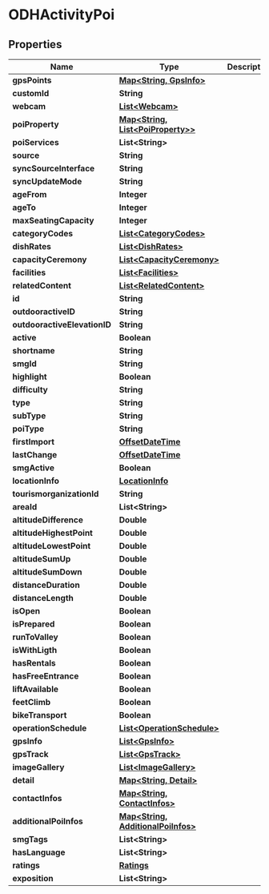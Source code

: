 
# ODHActivityPoi

## Properties
Name | Type | Description | Notes
------------ | ------------- | ------------- | -------------
**gpsPoints** | [**Map&lt;String, GpsInfo&gt;**](GpsInfo.md) |  |  [optional]
**customId** | **String** |  |  [optional]
**webcam** | [**List&lt;Webcam&gt;**](Webcam.md) |  |  [optional]
**poiProperty** | [**Map&lt;String, List&lt;PoiProperty&gt;&gt;**](List.md) |  |  [optional]
**poiServices** | **List&lt;String&gt;** |  |  [optional]
**source** | **String** |  |  [optional]
**syncSourceInterface** | **String** |  |  [optional]
**syncUpdateMode** | **String** |  |  [optional]
**ageFrom** | **Integer** |  |  [optional]
**ageTo** | **Integer** |  |  [optional]
**maxSeatingCapacity** | **Integer** |  |  [optional]
**categoryCodes** | [**List&lt;CategoryCodes&gt;**](CategoryCodes.md) |  |  [optional]
**dishRates** | [**List&lt;DishRates&gt;**](DishRates.md) |  |  [optional]
**capacityCeremony** | [**List&lt;CapacityCeremony&gt;**](CapacityCeremony.md) |  |  [optional]
**facilities** | [**List&lt;Facilities&gt;**](Facilities.md) |  |  [optional]
**relatedContent** | [**List&lt;RelatedContent&gt;**](RelatedContent.md) |  |  [optional]
**id** | **String** |  |  [optional]
**outdooractiveID** | **String** |  |  [optional]
**outdooractiveElevationID** | **String** |  |  [optional]
**active** | **Boolean** |  |  [optional]
**shortname** | **String** |  |  [optional]
**smgId** | **String** |  |  [optional]
**highlight** | **Boolean** |  |  [optional]
**difficulty** | **String** |  |  [optional]
**type** | **String** |  |  [optional]
**subType** | **String** |  |  [optional]
**poiType** | **String** |  |  [optional]
**firstImport** | [**OffsetDateTime**](OffsetDateTime.md) |  |  [optional]
**lastChange** | [**OffsetDateTime**](OffsetDateTime.md) |  |  [optional]
**smgActive** | **Boolean** |  |  [optional]
**locationInfo** | [**LocationInfo**](LocationInfo.md) |  |  [optional]
**tourismorganizationId** | **String** |  |  [optional]
**areaId** | **List&lt;String&gt;** |  |  [optional]
**altitudeDifference** | **Double** |  |  [optional]
**altitudeHighestPoint** | **Double** |  |  [optional]
**altitudeLowestPoint** | **Double** |  |  [optional]
**altitudeSumUp** | **Double** |  |  [optional]
**altitudeSumDown** | **Double** |  |  [optional]
**distanceDuration** | **Double** |  |  [optional]
**distanceLength** | **Double** |  |  [optional]
**isOpen** | **Boolean** |  |  [optional]
**isPrepared** | **Boolean** |  |  [optional]
**runToValley** | **Boolean** |  |  [optional]
**isWithLigth** | **Boolean** |  |  [optional]
**hasRentals** | **Boolean** |  |  [optional]
**hasFreeEntrance** | **Boolean** |  |  [optional]
**liftAvailable** | **Boolean** |  |  [optional]
**feetClimb** | **Boolean** |  |  [optional]
**bikeTransport** | **Boolean** |  |  [optional]
**operationSchedule** | [**List&lt;OperationSchedule&gt;**](OperationSchedule.md) |  |  [optional]
**gpsInfo** | [**List&lt;GpsInfo&gt;**](GpsInfo.md) |  |  [optional]
**gpsTrack** | [**List&lt;GpsTrack&gt;**](GpsTrack.md) |  |  [optional]
**imageGallery** | [**List&lt;ImageGallery&gt;**](ImageGallery.md) |  |  [optional]
**detail** | [**Map&lt;String, Detail&gt;**](Detail.md) |  |  [optional]
**contactInfos** | [**Map&lt;String, ContactInfos&gt;**](ContactInfos.md) |  |  [optional]
**additionalPoiInfos** | [**Map&lt;String, AdditionalPoiInfos&gt;**](AdditionalPoiInfos.md) |  |  [optional]
**smgTags** | **List&lt;String&gt;** |  |  [optional]
**hasLanguage** | **List&lt;String&gt;** |  |  [optional]
**ratings** | [**Ratings**](Ratings.md) |  |  [optional]
**exposition** | **List&lt;String&gt;** |  |  [optional]



